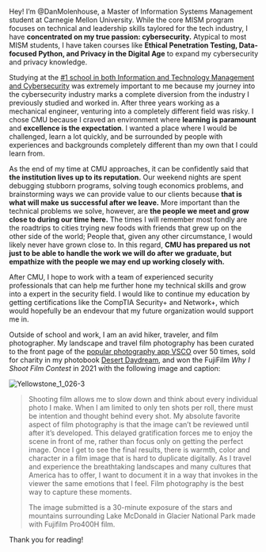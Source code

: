 Hey! I’m @DanMolenhouse, a Master of Information Systems Management student at Carnegie Mellon University. While the core MISM program focuses on technical and leadership skills taylored for the tech industry, I have **concentrated on my true passion: cybersecurity.** Atypical to most MISM students, I have taken courses like **Ethical Penetration Testing, Data-focused Python, and Privacy in the Digital Age** to expand my cybersecurity and privacy knowledge.

Studying at the [#1 school in both Information and Technology Management and Cybersecurity](https://www.heinz.cmu.edu/about/rankings) was extremely important to me because my journey into the cybersecurity industry marks a complete diversion from the industry I previously studied and worked in. After three years working as a mechanical engineer, venturing into a completely different field was risky. I chose CMU because I craved an environment where **learning is paramount** and **excellence is the expectation**. I wanted a place where I would be challenged, learn a lot quickly, and be surrounded by people with experiences and backgrounds completely different than my own that I could learn from.

As the end of my time at CMU approaches, it can be confidently said that **the institution lives up to its reputation.** Our weekend nights are spent debugging stubborn programs, solving tough economics problems, and brainstorming ways we can provide value to our clients because **that is what will make us successful after we leave.** More important than the technical problems we solve, however, are **the people we meet and grow close to during our time here.** The times I will remember most fondly are the roadtrips to cities trying new foods with friends that grew up on the other side of the world; People that, given any other circumstance, I would likely never have grown close to. In this regard, **CMU has prepared us not just to be able to handle the work we will do after we graduate, but empathize with the people we may end up working closely with.**

After CMU, I hope to work with a team of experienced security professionals that can help me further hone my technical skills and grow into a expert in the security field. I would like to continue my education by getting certifications like the CompTIA Security+ and Network+, which would hopefully be an endevour that my future organization would support me in.

Outside of school and work, I am an avid hiker, traveler, and film photographer. My landscape and travel film photography has been curated to the front page of the [popular photography app VSCO](https://vsco.co/danmolenhouse/gallery) over 50 times, sold for charity in my photobook [Desert Daydream](https://www.magcloud.com/browse/issue/1772854), and won the FujiFilm *Why I Shoot Film Contest* in 2021 with the following image and caption:

![Yellowstone_1_026-3](https://user-images.githubusercontent.com/114946651/199166270-925fd1a8-6ec8-4c33-8220-da537800f3ed.jpg)


>Shooting film allows me to slow down and think about every individual photo I make. When I am limited to only ten shots per roll, there must be intention and thought behind every shot.
>My absolute favorite aspect of film photography is that the image can’t be reviewed until after it’s developed. This delayed gratification forces me to enjoy the scene in front of me, rather than focus only on getting the perfect image. Once I get to see the final results, there is warmth, color and character in a film image that is hard to duplicate digitally. As I travel and experience the breathtaking landscapes and many cultures that America has to offer, I want to document it in a way that invokes in the viewer the same emotions that I feel. Film photography is the best way to capture these moments.
>
>The image submitted is a 30-minute exposure of the stars and mountains surrounding Lake McDonald in Glacier National Park made with Fujifilm Pro400H film.

Thank you for reading! 

<!---
DanMolenhouse/DanMolenhouse is a ✨ special ✨ repository because its `README.md` (this file) appears on your GitHub profile.
You can click the Preview link to take a look at your changes.
--->
